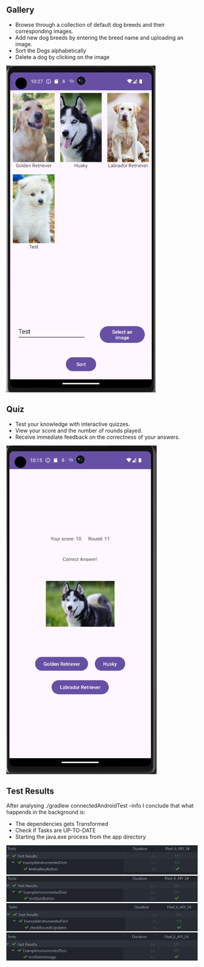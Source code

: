 ## Gallery
- Browse through a collection of default dog breeds and their corresponding images.
- Add new dog breeds by entering the breed name and uploading an image.
- Sort the Dogs alphabetically
- Delete a dog by clicking on the image
  
![Gallery](quizappgallery.png)

## Quiz
- Test your knowledge with interactive quizzes.
- View your score and the number of rounds played.
- Receive immediate feedback on the correctness of your answers.

![Quiz](quiz%20app%202.png)


## Test Results

After analysing ./gradlew connectedAndroidTest –info
I conclude that what happends in the background is:
- The dependencies gets Transformed
- Check if Tasks are UP-TO-DATE
- Starting the java.exe process from the app directory

![Test1](test1.png)
![Test2](test2.png)
![Test3](test3.png)
![Test4](test4.png)
